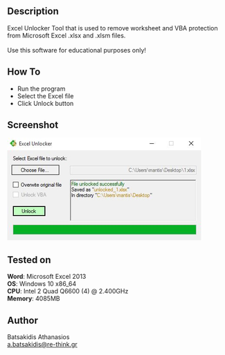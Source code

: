 
## Description ##

Excel Unlocker Tool that is used to remove worksheet and VBA protection from Microsoft Excel .xlsx and .xlsm files.<br>
<br>
Use this software for educational purposes only!

## How To ##

* Run the program
* Select the Excel file
* Click Unlock button

## Screenshot

![Alt text](/Screenshot/screen.jpg?raw=true "Excel Unlocker")

## Tested on ##

**Word**: Microsoft Excel 2013<br>
**OS**: Windows 10 x86_64 <br>
**CPU**: Intel 2 Quad Q6600 (4) @ 2.400GHz <br>
**Memory**: 4085MB <br>

## Author ##

Batsakidis Athanasios<br>
a.batsakidis@re-think.gr
